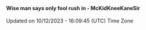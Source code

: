 #### Wise man says only fool rush in - McKidKneeKaneSir
Updated on 10/12/2023 - 16:09:45 (UTC) Time Zone
